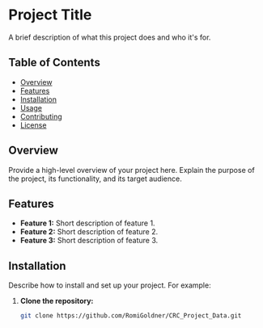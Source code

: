 # Project Title

A brief description of what this project does and who it's for.

## Table of Contents

- [Overview](#overview)
- [Features](#features)
- [Installation](#installation)
- [Usage](#usage)
- [Contributing](#contributing)
- [License](#license)

## Overview

Provide a high-level overview of your project here. Explain the purpose of the project, its functionality, and its target audience.

## Features

- **Feature 1:** Short description of feature 1.
- **Feature 2:** Short description of feature 2.
- **Feature 3:** Short description of feature 3.

## Installation

Describe how to install and set up your project. For example:

1. **Clone the repository:**
   ```sh
   git clone https://github.com/RomiGoldner/CRC_Project_Data.git
